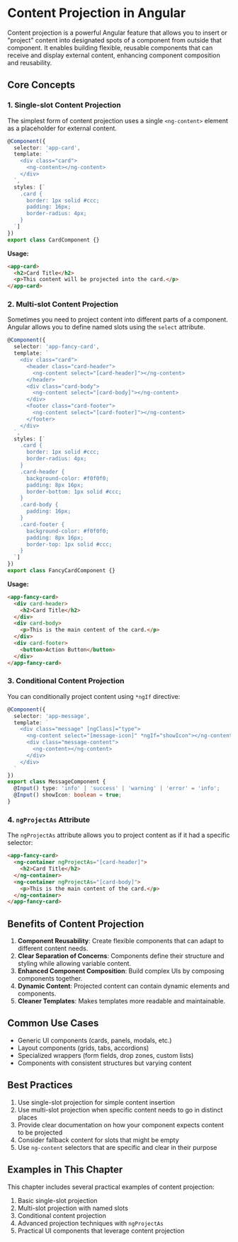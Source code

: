 # Content Projection in Angular

Content projection is a powerful Angular feature that allows you to insert or "project" content into designated spots of a component from outside that component. It enables building flexible, reusable components that can receive and display external content, enhancing component composition and reusability.

## Core Concepts

### 1. Single-slot Content Projection

The simplest form of content projection uses a single `<ng-content>` element as a placeholder for external content.

```typescript
@Component({
  selector: 'app-card',
  template: `
    <div class="card">
      <ng-content></ng-content>
    </div>
  `,
  styles: [`
    .card {
      border: 1px solid #ccc;
      padding: 16px;
      border-radius: 4px;
    }
  `]
})
export class CardComponent {}
```

**Usage:**

```html
<app-card>
  <h2>Card Title</h2>
  <p>This content will be projected into the card.</p>
</app-card>
```

### 2. Multi-slot Content Projection

Sometimes you need to project content into different parts of a component. Angular allows you to define named slots using the `select` attribute.

```typescript
@Component({
  selector: 'app-fancy-card',
  template: `
    <div class="card">
      <header class="card-header">
        <ng-content select="[card-header]"></ng-content>
      </header>
      <div class="card-body">
        <ng-content select="[card-body]"></ng-content>
      </div>
      <footer class="card-footer">
        <ng-content select="[card-footer]"></ng-content>
      </footer>
    </div>
  `,
  styles: [`
    .card {
      border: 1px solid #ccc;
      border-radius: 4px;
    }
    .card-header {
      background-color: #f0f0f0;
      padding: 8px 16px;
      border-bottom: 1px solid #ccc;
    }
    .card-body {
      padding: 16px;
    }
    .card-footer {
      background-color: #f0f0f0;
      padding: 8px 16px;
      border-top: 1px solid #ccc;
    }
  `]
})
export class FancyCardComponent {}
```

**Usage:**

```html
<app-fancy-card>
  <div card-header>
    <h2>Card Title</h2>
  </div>
  <div card-body>
    <p>This is the main content of the card.</p>
  </div>
  <div card-footer>
    <button>Action Button</button>
  </div>
</app-fancy-card>
```

### 3. Conditional Content Projection

You can conditionally project content using `*ngIf` directive:

```typescript
@Component({
  selector: 'app-message',
  template: `
    <div class="message" [ngClass]="type">
      <ng-content select="[message-icon]" *ngIf="showIcon"></ng-content>
      <div class="message-content">
        <ng-content></ng-content>
      </div>
    </div>
  `
})
export class MessageComponent {
  @Input() type: 'info' | 'success' | 'warning' | 'error' = 'info';
  @Input() showIcon: boolean = true;
}
```

### 4. `ngProjectAs` Attribute

The `ngProjectAs` attribute allows you to project content as if it had a specific selector:

```html
<app-fancy-card>
  <ng-container ngProjectAs="[card-header]">
    <h2>Card Title</h2>
  </ng-container>
  <ng-container ngProjectAs="[card-body]">
    <p>This is the main content of the card.</p>
  </ng-container>
</app-fancy-card>
```

## Benefits of Content Projection

1. **Component Reusability**: Create flexible components that can adapt to different content needs.
2. **Clear Separation of Concerns**: Components define their structure and styling while allowing variable content.
3. **Enhanced Component Composition**: Build complex UIs by composing components together.
4. **Dynamic Content**: Projected content can contain dynamic elements and components.
5. **Cleaner Templates**: Makes templates more readable and maintainable.

## Common Use Cases

- Generic UI components (cards, panels, modals, etc.)
- Layout components (grids, tabs, accordions)
- Specialized wrappers (form fields, drop zones, custom lists)
- Components with consistent structures but varying content

## Best Practices

1. Use single-slot projection for simple content insertion
2. Use multi-slot projection when specific content needs to go in distinct places
3. Provide clear documentation on how your component expects content to be projected
4. Consider fallback content for slots that might be empty
5. Use `ng-content` selectors that are specific and clear in their purpose

## Examples in This Chapter

This chapter includes several practical examples of content projection:

1. Basic single-slot projection
2. Multi-slot projection with named slots
3. Conditional content projection
4. Advanced projection techniques with `ngProjectAs`
5. Practical UI components that leverage content projection
